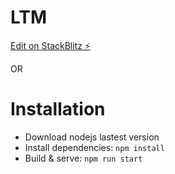 # LTM

[Edit on StackBlitz ⚡️](https://stackblitz.com/edit/angular-route-animations-gwpucj)

OR


# Installation

- Download nodejs lastest version
- Install dependencies: `npm install`
- Build & serve: `npm run start`
